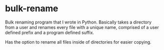 # bulk-rename
Bulk renaming program that I wrote in Python.
Basically takes a directory from a user and renames every file with a unique name, comprised of a user defined prefix and a program defined suffix.

Has the option to rename all files inside of directories for easier copying.
